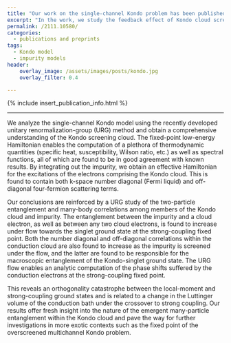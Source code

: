 ```yaml
---
title: "Our work on the single-channel Kondo problem has been published in Phys. Rev. B"
excerpt: "In the work, we study the feedback effect of Kondo cloud screening on the conduction electrons, obtaining an effective Hamiltonian that describes its dynamics."
permalink: /2111.10580/
categories:
  - publications and preprints
tags:
  - Kondo model
  - impurity models
header:
    overlay_image: /assets/images/posts/kondo.jpg
    overlay_filter: 0.4

---
```


{% include insert_publication_info.html %}

---

We analyze the single-channel Kondo model using the recently developed unitary renormalization-group (URG) method and obtain a comprehensive understanding of the Kondo screening cloud. The fixed-point low-energy Hamiltonian enables the computation of a plethora of thermodynamic quantities (specific heat, susceptibility, Wilson ratio, etc.) as well as spectral functions, all of which are found to be in good agreement with known results. By integrating out the impurity, we obtain an effective Hamiltonian for the excitations of the electrons comprising the Kondo cloud. This is found to contain both k-space number diagonal (Fermi liquid) and off-diagonal four-fermion scattering terms.

Our conclusions are reinforced by a URG study of the two-particle entanglement and many-body correlations among members of the Kondo cloud and impurity. The entanglement between the impurity and a cloud electron, as well as between any two cloud electrons, is found to increase under flow towards the singlet ground state at the strong-coupling fixed point. Both the number diagonal and off-diagonal correlations within the conduction cloud are also found to increase as the impurity is screened under the flow, and the latter are found to be responsible for the macroscopic entanglement of the Kondo-singlet ground state. The URG flow enables an analytic computation of the phase shifts suffered by the conduction electrons at the strong-coupling fixed point.

This reveals an orthogonality catastrophe between the local-moment and strong-coupling ground states and is related to a change in the Luttinger volume of the conduction bath under the crossover to strong coupling. Our results offer fresh insight into the nature of the emergent many-particle entanglement within the Kondo cloud and pave the way for further investigations in more exotic contexts such as the fixed point of the overscreened multichannel Kondo problem.
